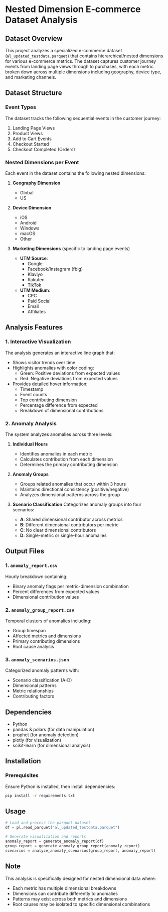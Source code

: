 # Nested Dimension E-commerce Dataset Analysis

## Dataset Overview
This project analyzes a specialized e-commerce dataset (`al_updated_testdata.parquet`) that contains hierarchical/nested dimensions for various e-commerce metrics. The dataset captures customer journey events from landing page views through to purchases, with each metric broken down across multiple dimensions including geography, device type, and marketing channels.

## Dataset Structure

### Event Types
The dataset tracks the following sequential events in the customer journey:
1. Landing Page Views
2. Product Views
3. Add to Cart Events
4. Checkout Started
5. Checkout Completed (Orders)

### Nested Dimensions per Event
Each event in the dataset contains the following nested dimensions:

1. **Geography Dimension**
   - Global
   - US

2. **Device Dimension**
   - iOS
   - Android
   - Windows
   - macOS
   - Other

3. **Marketing Dimensions** (specific to landing page events)
   - **UTM Source**:
     - Google
     - Facebook/Instagram (fbig)
     - Klaviyo
     - Rakuten
     - TikTok
   - **UTM Medium**:
     - CPC
     - Paid Social
     - Email
     - Affiliates

## Analysis Features

### 1. Interactive Visualization
The analysis generates an interactive line graph that:
- Shows visitor trends over time
- Highlights anomalies with color coding:
  - Green: Positive deviations from expected values
  - Red: Negative deviations from expected values
- Provides detailed hover information:
  - Timestamp
  - Event counts
  - Top contributing dimension
  - Percentage difference from expected
  - Breakdown of dimensional contributions

### 2. Anomaly Analysis
The system analyzes anomalies across three levels:

1. **Individual Hours**
   - Identifies anomalies in each metric
   - Calculates contribution from each dimension
   - Determines the primary contributing dimension

2. **Anomaly Groups**
   - Groups related anomalies that occur within 3 hours
   - Maintains directional consistency (positive/negative)
   - Analyzes dimensional patterns across the group

3. **Scenario Classification**
   Categorizes anomaly groups into four scenarios:
   - **A**: Shared dimensional contributor across metrics
   - **B**: Different dimensional contributors per metric
   - **C**: No clear dimensional contributors
   - **D**: Single-metric or single-hour anomalies

## Output Files

### 1. `anomaly_report.csv`
Hourly breakdown containing:
- Binary anomaly flags per metric-dimension combination
- Percent differences from expected values
- Dimensional contribution values

### 2. `anomaly_group_report.csv`
Temporal clusters of anomalies including:
- Group timespan
- Affected metrics and dimensions
- Primary contributing dimensions
- Root cause analysis

### 3. `anomaly_scenarios.json`
Categorized anomaly patterns with:
- Scenario classification (A-D)
- Dimensional patterns
- Metric relationships
- Contributing factors

## Dependencies
- Python 
- pandas & polars (for data manipulation)
- prophet (for anomaly detection)
- plotly (for visualization)
- scikit-learn (for dimensional analysis)

## Installation
### Prerequisites
Ensure Python is installed, then install dependencies:

```bash
pip install -r requirements.txt
```

## Usage
```python
# Load and process the parquet dataset
df = pl.read_parquet("al_updated_testdata.parquet")

# Generate visualization and reports
anomaly_report = generate_anomaly_report(df)
group_report = generate_anomaly_group_report(anomaly_report)
scenarios = analyze_anomaly_scenarios(group_report, anomaly_report)
```

## Note
This analysis is specifically designed for nested dimensional data where:
- Each metric has multiple dimensional breakdowns
- Dimensions can contribute differently to anomalies
- Patterns may exist across both metrics and dimensions
- Root causes may be isolated to specific dimensional combinations
